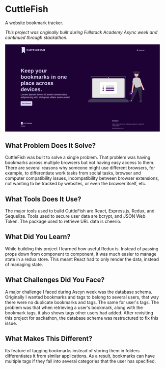 # CuttleFish

A website bookmark tracker.

_This project was originally built during Fullstack Academy Async week and continued through stackathon._

![alt text](img.png)

## What Problem Does It Solve?

CuttleFish was built to solve a single problem. That problem was having bookmarks across multiple browsers but not having easy access to them. There are several reasons why someone might use different browsers, for example, to differentiate work tasks from social tasks, browser and computer compatibility issues, incompatibility between browser extensions, not wanting to be tracked by websites, or even the browser itself, etc.

## What Tools Does It Use?

The major tools used to build CuttleFish are React, Express.js, Redux, and Sequelize. Tools used to secure user data are bcrypt, and JSON Web Token. The package used to retrieve URL data is cheerio.

## What Did You Learn?

While building this project I learned how useful Redux is. Instead of passing props down from component to component, it was much easier to manage state in a redux store. This meant React had to only render the data, instead of managing state.

## What Challenges Did You Face?

A major challenge I faced during Ascyn week was the database schema. Originally I wanted bookmarks and tags to belong to several users, that way there were no duplicate bookmarks and tags. The same for user's tags. The problem was that when retrieving a user's bookmark, along with the bookmark tags, it also shows tags other users had added. After revisiting this project for sackathon, the database schema was restructured to fix this issue.

## What Makes This Different?

Its feature of tagging bookmarks instead of storing them in folders differentiates it from similar applications. As a result, bookmarks can have multiple tags if they fall into several categories that the user has specified.
